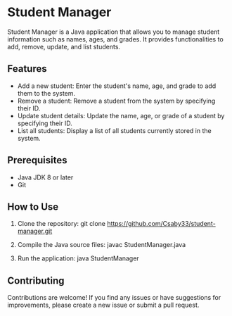 # Student Manager

Student Manager is a Java application that allows you to manage student information such as names, ages, and grades. It provides functionalities to add, remove, update, and list students.

## Features

- Add a new student: Enter the student's name, age, and grade to add them to the system.
- Remove a student: Remove a student from the system by specifying their ID.
- Update student details: Update the name, age, or grade of a student by specifying their ID.
- List all students: Display a list of all students currently stored in the system.

## Prerequisites

- Java JDK 8 or later
- Git

## How to Use

1. Clone the repository:
git clone https://github.com/Csaby33/student-manager.git

2. Compile the Java source files:
javac StudentManager.java

3. Run the application:
java StudentManager

## Contributing

Contributions are welcome! If you find any issues or have suggestions for improvements, please create a new issue or submit a pull request.

